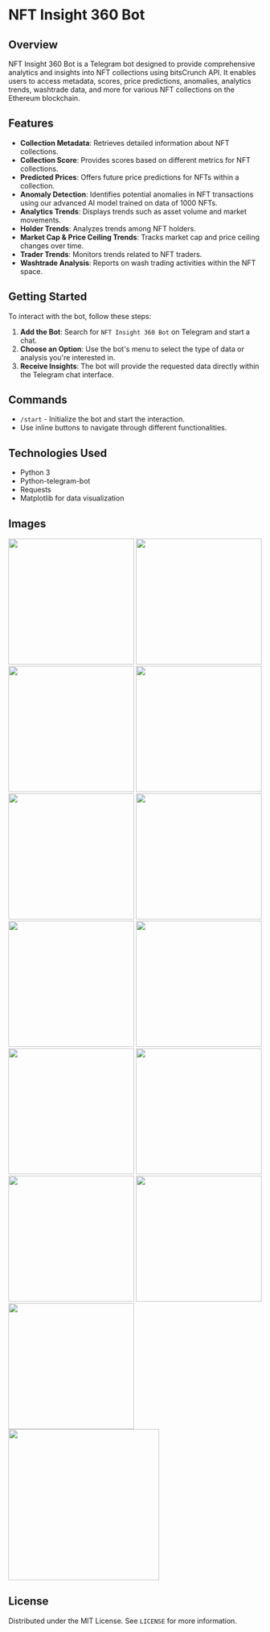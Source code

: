 # NFT Insight 360 Bot

## Overview
NFT Insight 360 Bot is a Telegram bot designed to provide comprehensive analytics and insights into NFT collections using bitsCrunch API. It enables users to access metadata, scores, price predictions, anomalies, analytics trends, washtrade data, and more for various NFT collections on the Ethereum blockchain.

## Features
- **Collection Metadata**: Retrieves detailed information about NFT collections.
- **Collection Score**: Provides scores based on different metrics for NFT collections.
- **Predicted Prices**: Offers future price predictions for NFTs within a collection.
- **Anomaly Detection**: Identifies potential anomalies in NFT transactions using our advanced AI model trained on data of 1000 NFTs.
- **Analytics Trends**: Displays trends such as asset volume and market movements.
- **Holder Trends**: Analyzes trends among NFT holders.
- **Market Cap & Price Ceiling Trends**: Tracks market cap and price ceiling changes over time.
- **Trader Trends**: Monitors trends related to NFT traders.
- **Washtrade Analysis**: Reports on wash trading activities within the NFT space.

## Getting Started
To interact with the bot, follow these steps:

1. **Add the Bot**: Search for `NFT Insight 360 Bot` on Telegram and start a chat.
2. **Choose an Option**: Use the bot's menu to select the type of data or analysis you're interested in.
3. **Receive Insights**: The bot will provide the requested data directly within the Telegram chat interface.

## Commands
- `/start` - Initialize the bot and start the interaction.
- Use inline buttons to navigate through different functionalities.

## Technologies Used
- Python 3
- Python-telegram-bot
- Requests
- Matplotlib for data visualization

## Images

<img src="https://github.com/user-attachments/assets/56e7fa63-80dd-40fc-adfd-595b848fbdde" width="250">

<img src="https://github.com/user-attachments/assets/45694ade-8e17-450a-af11-fe84860a2e7d" width="250">

<img src="https://github.com/user-attachments/assets/3b513a65-44ee-4b40-b42a-2dbfa53de27c" width="250">

<img src="https://github.com/user-attachments/assets/6cabe36a-e639-4dcb-8af2-2f6efa475620" width="250">

<img src="https://github.com/user-attachments/assets/f1c8cf71-1a13-438b-9669-e35bd81dcb65" width="250">

<img src="https://github.com/user-attachments/assets/7c69a538-48b0-4d46-a50c-ad0af2e856bd" width="250">

<img src="https://github.com/user-attachments/assets/f1aebceb-c948-4176-b80e-ab6fbd178298" width="250">

<img src="https://github.com/user-attachments/assets/d0faefaf-5b6c-4530-843a-1d5f5634a032" width="250">

<img src="https://github.com/user-attachments/assets/50b392a6-564e-4f30-a571-2aa3333d43e4" width="250">

<img src="https://github.com/user-attachments/assets/2e40b42f-3253-4ff2-84c9-1dbdd3a3293a" width="250">

<img src="https://github.com/user-attachments/assets/f0fad7e8-63c6-4b92-b25f-fb5010169dc6" width="250">

<img src="https://github.com/user-attachments/assets/0f1446c9-c4a1-49d7-a14d-9d36b1b0cac8" width="250">

<img src="https://github.com/user-attachments/assets/ec3e15f0-26b5-4bc8-b0c8-6ea895d04a81" width="250">

<img src="https://i.ibb.co/QjJGqpf6/IMG-20250406-WA0001.jpg" width="300">

## License
Distributed under the MIT License. See `LICENSE` for more information.
